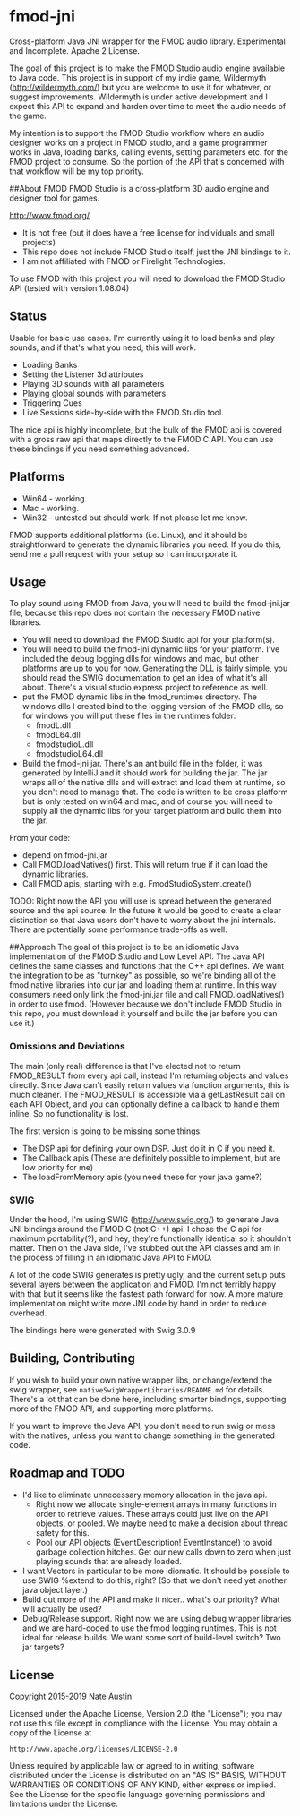 # fmod-jni
Cross-platform Java JNI wrapper for the FMOD audio library. Experimental and Incomplete. Apache 2 License.

The goal of this project is to make the FMOD Studio audio engine available to Java code. This project is in support of my indie game, Wildermyth (http://wildermyth.com/) but you are welcome to use it for whatever, or suggest improvements. Wildermyth is under active development and I expect this API to expand and harden over time to meet the audio needs of the game.

My intention is to support the FMOD Studio workflow where an audio designer works on a project in FMOD studio, and a game programmer works in Java, loading banks, calling events, setting parameters etc. for the FMOD project to consume. So the portion of the API that's concerned with that workflow will be my top priority.

##About FMOD
FMOD Studio is a cross-platform 3D audio engine and designer tool for games.

http://www.fmod.org/

* It is not free (but it does have a free license for individuals and small projects) 
* This repo does not include FMOD Studio itself, just the JNI bindings to it.
* I am not affiliated with FMOD or Firelight Technologies.

To use FMOD with this project you will need to download the FMOD Studio API (tested with version 1.08.04)

## Status
Usable for basic use cases. I'm currently using it to load banks and play sounds, and if that's what you need, this will work. 

* Loading Banks
* Setting the Listener 3d attributes
* Playing 3D sounds with all parameters
* Playing global sounds with parameters
* Triggering Cues
* Live Sessions side-by-side with the FMOD Studio tool.

The nice api is highly incomplete, but the bulk of the FMOD api is covered with a gross raw api that maps directly to the FMOD C API. You can use these bindings if you need something advanced.

## Platforms
* Win64 - working.
* Mac - working.
* Win32 - untested but should work. If not please let me know.

FMOD supports additional platforms (i.e. Linux), and it should be straightforward to generate the dynamic libraries you need. If you do this, send me a pull request with your setup so I can incorporate it.

## Usage
To play sound using FMOD from Java, you will need to build the fmod-jni.jar file, because this repo does not contain the necessary FMOD native libraries.
* You will need to download the FMOD Studio api for your platform(s).
* You will need to build the fmod-jni dynamic libs for your platform. I've included the debug logging dlls for windows and mac, but other platforms are up to you for now. Generating the DLL is fairly simple, you should read the SWIG documentation to get an idea of what it's all about. There's a visual studio express project to reference as well.
* put the FMOD dynamic libs in the fmod_runtimes directory. The windows dlls I created bind to the logging version of the FMOD dlls, so for windows you will put these files in the runtimes folder:
  * fmodL.dll
  * fmodL64.dll
  * fmodstudioL.dll
  * fmodstudioL64.dll
* Build the fmod-jni jar. There's an ant build file in the folder, it was generated by IntelliJ and it should work for building the jar. The jar wraps all of the native dlls and will extract and load them at runtime, so you don't need to manage that. The code is written to be cross platform but is only tested on win64 and mac, and of course you will need to supply all the dynamic libs for your target platform and build them into the jar.
 
From your code:
* depend on fmod-jni.jar
* Call FMOD.loadNatives() first. This will return true if it can load the dynamic libraries.
* Call FMOD apis, starting with e.g. FmodStudioSystem.create()

TODO: Right now the API you will use is spread between the generated source and the api source. In the future it would be good to create a clear distinction so that Java users don't have to worry about the jni internals. There are potentially some performance trade-offs as well.

##Approach
The goal of this project is to be an idiomatic Java implementation of the FMOD Studio and Low Level API. The Java API defines the same classes and functions that the C++ api defines. We want the integration to be as "turnkey" as possible, so we're binding all of the fmod native libraries into our jar and loading them at runtime. In this way consumers need only link the fmod-jni.jar file and call FMOD.loadNatives() in order to use fmod. (However because we don't include FMOD Studio in this repo, you must download it yourself and build the jar before you can use it.) 

### Omissions and Deviations

The main (only real) difference is that I've elected not to return FMOD_RESULT from every api call, instead I'm returning objects and values directly. Since Java can't easily return values via function arguments, this is much cleaner. The FMOD_RESULT is accessible via a getLastResult call on each API Object, and you can optionally define a callback to handle them inline. So no functionality is lost.

The first version is going to be missing some things:
* The DSP api for defining your own DSP. Just do it in C if you need it.
* The Callback apis (These are definitely possible to implement, but are low priority for me)
* The loadFromMemory apis (you need these for your java game?)

### SWIG
Under the hood, I'm using SWIG (http://www.swig.org/) to generate Java JNI bindings around the FMOD C (not C++) api. I chose the C api for maximum portability(?), and hey, they're functionally identical so it shouldn't matter. Then on the Java side, I've stubbed out the API classes and am in the process of filling in an idiomatic Java API to FMOD.

A lot of the code SWIG generates is pretty ugly, and the current setup puts several layers between the application and FMOD. I'm not terribly happy with that but it seems like the fastest path forward for now. A more mature implementation might write more JNI code by hand in order to reduce overhead.

The bindings here were generated with Swig 3.0.9

## Building, Contributing
If you wish to build your own native wrapper libs, or change/extend the swig wrapper, see `nativeSwigWrapperLibraries/README.md` for details. There's a lot that can be done here, including smarter bindings, supporting more of the FMOD API, and supporting more platforms.

If you want to improve the Java API, you don't need to run swig or mess with the natives, unless you want to change something in the generated code.

## Roadmap and TODO
* I'd like to eliminate unnecessary memory allocation in the java api. 
  * Right now we allocate single-element arrays in many functions in order to retrieve values. These arrays could just live on the API objects, or pooled. We maybe need to make a decision about thread safety for this.
  * Pool our API objects (EventDescription! EventInstance!) to avoid garbage collection hitches. Get our new calls down to zero when just playing sounds that are already loaded.
* I want Vectors in particular to be more idiomatic. It should be possible to use SWIG %extend to do this, right? (So that we don't need yet another java object layer.)
* Build out more of the API and make it nicer.. what's our priority? What will actually be used?
* Debug/Release support. Right now we are using debug wrapper libraries and we are hard-coded to use the fmod logging runtimes. This is not ideal for release builds. We want some sort of build-level switch? Two jar targets?

## License
Copyright 2015-2019 Nate Austin

Licensed under the Apache License, Version 2.0 (the "License");
you may not use this file except in compliance with the License.
You may obtain a copy of the License at

    http://www.apache.org/licenses/LICENSE-2.0

Unless required by applicable law or agreed to in writing, software
distributed under the License is distributed on an "AS IS" BASIS,
WITHOUT WARRANTIES OR CONDITIONS OF ANY KIND, either express or implied.
See the License for the specific language governing permissions and
limitations under the License.
